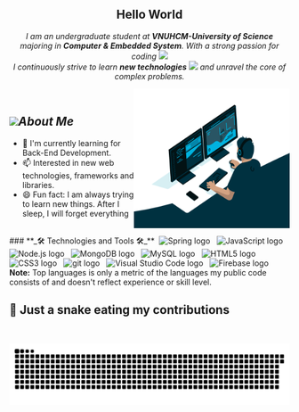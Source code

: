<a href="#" target="_blank">
<!--   <img src="svg/c0mr4de.svg" width="1200" alt="c0mr4de-official" /> -->
</a>
<h2 align="center">Hello World</h2>
<p align="center">
  <em>
    I am an undergraduate student at <b>VNUHCM-University of Science</b><br>majoring in <b>Computer & Embedded System</b>. With a strong passion for coding <img src="./images/Developer.gif" width="30px">
    <br>I continuously strive to learn <b>new technologies</b> <img src="./images/Designer.gif" width="36px"> and unravel the core of complex problems.</b>
  </em> 
  <!-- <br> -->
  <!-- <img src="./images/dog_2.gif" width="50" /><i align="center">Thought : "Life is full of choices…choose wisely!”</i> <img src="./images/dog_1.gif" width="50" /> -->
</p>
 <img src="./images/divider.gif" alt="">
 <!-- <img  align="right" width=280 height=225px  src="https://cdn.dribbble.com/users/1059583/screenshots/4171367/coding-freak.gif" width="400" /> -->
  <img  align="right" width=280px height=250px  src="./images/code.gif" width="400" />
 
## <img src="./images/stats.gif" width="30px">***About Me***
* 🌱 I'm currently learning for Back-End Development.
* 📫 Interested in new web technologies, frameworks and libraries.
* 😄 Fun fact: I am always trying to learn new things. After I sleep, I will forget everything
<br>
### **_🛠 Technologies and Tools 🛠_**

 <img src="./images/divider.gif" alt="">
<!-- https://simpleicons.org/ -->
<span><img src="https://img.shields.io/badge/SpringJava-282C34?logo=spring&logoColor=#6DB33F" alt="Spring logo" title="Spring" height="25" /></span>
&nbsp;
<span><img src="https://img.shields.io/badge/JavaScript-282C34?logo=javascript&logoColor=F7DF1E" alt="JavaScript logo" title="JavaScript" height="25" /></span>
&nbsp;
<!-- <span><img src="https://img.shields.io/badge/ReactJS-282C34?logo=react&logoColor=61DAFB" alt="ReactJS logo" title="ReactJS" height="25" /></span>
&nbsp; -->
<!-- <span><img src="https://img.shields.io/badge/Redux-282C34?logo=redux&logoColor=764ABC" alt="Redux logo" title="Redux" height="25" /></span>
&nbsp; -->
<span><img src="https://img.shields.io/badge/Node.js-282C34?logo=node.js&logoColor=00F200" alt="Node.js logo" title="Node.js" height="25" /></span>
&nbsp;
<span><img src="https://img.shields.io/badge/MongoDB-282C34?logo=mongodb&logoColor=47A248" alt="MongoDB logo" title="MongoDB" height="25" /></span>
&nbsp;
<span><img src="https://img.shields.io/badge/MySQL-282C34?logo=mysql&logoColor=4479A1" alt="MySQL logo" title="MySQL" height="25" /></span>
&nbsp;
<!-- <span><img src="https://img.shields.io/badge/Three.js-282C34?logo=three.js&logoColor=FFFFFF" alt="Three.js logo" title="Three.js" height="25" /></span>
&nbsp; -->
<span><img src="https://img.shields.io/badge/HTML5-282C34?logo=html5&logoColor=E34F26" alt="HTML5 logo" title="HTML5" height="25" /></span>
&nbsp;
<span><img src="https://img.shields.io/badge/CSS3-282C34?logo=css3&logoColor=1572B6" alt="CSS3 logo" title="CSS3" height="25" /></span>
&nbsp;
<!-- <span><img src="https://img.shields.io/badge/Sass-282C34?logo=sass&logoColor=CC6699" alt="SASS logo" title="SASS" height="25" /></span>
&nbsp; -->
<!-- <span><img src="https://img.shields.io/badge/Bootstrap-282C34?logo=bootstrap&logoColor=7952B3" alt="Bootstrap logo" title="Bootstrap" height="25" /></span>
&nbsp; -->
<!-- <span><img src="https://img.shields.io/badge/ESLint-282C34?logo=eslint&logoColor=4B32C3" alt="ESLint logo" title="ESLint" height="25" /></span>
&nbsp; -->
<span><img src="https://img.shields.io/badge/git-282C34?logo=git&logoColor=F05032" alt="git logo" title="git" height="25" /></span>
&nbsp;
<span><img src="https://img.shields.io/badge/VS%20Code-282C34?logo=visual-studio-code&logoColor=007ACC" alt="Visual Studio Code logo" title="Visual Studio Code" height="25" /></span>
&nbsp;
<span><img src="https://img.shields.io/badge/Firebase-282C34?logo=firebase&logoColor=FFCA28" alt="Firebase logo" title="Firebase" height="25" /></span>
&nbsp;
<!-- <span><img src="https://img.shields.io/badge/WordPress-282C34?logo=wordPress&logoColor=21759B" alt="WordPress logo" title="WordPress" height="25" /></span>
&nbsp; -->
<br>
<!-- 
### ***📊 GitHub Profile Stats***
 <img src="./images/divider.gif" alt="">
 
 <div align=center>
  <a href="#" title="c0mr4de">
    <img width="315" height="200" align="center" src="https://github-readme-stats.vercel.app/api/top-langs/?username=c0mr4dex&hide=c%23,powershell,Mathematica,Ruby,Objective-C,Objective-C%2b%2b,Cuda&theme=tokyonight&langs_count=8&layout=compact&border_color=61dafb&text_color=ffffff&hide_border=true" />
  </a>

  <a href="#" title="c0mr4de">
    <img align="right" width="434" src="https://github-readme-stats.vercel.app/api?username=c0mr4dex&show_icons=true&theme=tokyonight&border_color=61dafb&hide_border=true" />
  </a>
</div> -->
<b>Note:</b> Top languages is only a metric of the languages my public code consists of and doesn't reflect experience or skill level.
 
<h2> 🐍 Just a snake eating my contributions</h2>
 <img src="./images/divider.gif" alt="">

![snake gif](https://github.com/c0mr4dev/c0mr4dev/blob/output/github-contribution-grid-snake.svg)
